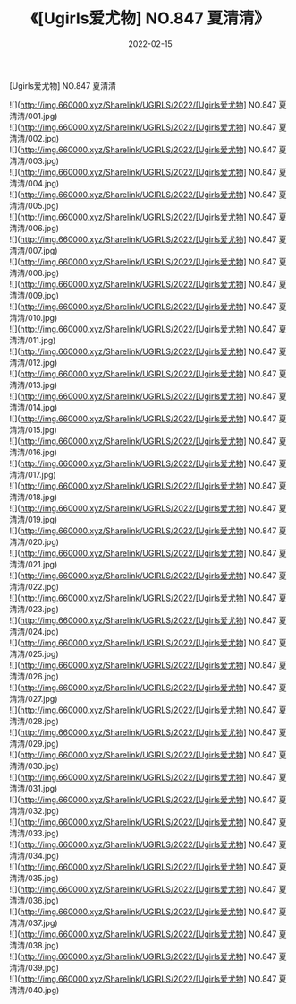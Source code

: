﻿---
layout: post
title:  《[Ugirls爱尤物] NO.847 夏清清》
date:   2022-02-15
img: http://img.660000.xyz/Sharelink/UGIRLS/2022/[Ugirls爱尤物] NO.847 夏清清/000.jpg
categories: [美女, 清纯, 唯美]
---

[Ugirls爱尤物] NO.847 夏清清

 ![](http://img.660000.xyz/Sharelink/UGIRLS/2022/[Ugirls爱尤物] NO.847 夏清清/001.jpg) <br>![](http://img.660000.xyz/Sharelink/UGIRLS/2022/[Ugirls爱尤物] NO.847 夏清清/002.jpg) <br>![](http://img.660000.xyz/Sharelink/UGIRLS/2022/[Ugirls爱尤物] NO.847 夏清清/003.jpg) <br>![](http://img.660000.xyz/Sharelink/UGIRLS/2022/[Ugirls爱尤物] NO.847 夏清清/004.jpg) <br>![](http://img.660000.xyz/Sharelink/UGIRLS/2022/[Ugirls爱尤物] NO.847 夏清清/005.jpg) <br>![](http://img.660000.xyz/Sharelink/UGIRLS/2022/[Ugirls爱尤物] NO.847 夏清清/006.jpg) <br>![](http://img.660000.xyz/Sharelink/UGIRLS/2022/[Ugirls爱尤物] NO.847 夏清清/007.jpg) <br>![](http://img.660000.xyz/Sharelink/UGIRLS/2022/[Ugirls爱尤物] NO.847 夏清清/008.jpg) <br>![](http://img.660000.xyz/Sharelink/UGIRLS/2022/[Ugirls爱尤物] NO.847 夏清清/009.jpg) <br>![](http://img.660000.xyz/Sharelink/UGIRLS/2022/[Ugirls爱尤物] NO.847 夏清清/010.jpg) <br>![](http://img.660000.xyz/Sharelink/UGIRLS/2022/[Ugirls爱尤物] NO.847 夏清清/011.jpg) <br>![](http://img.660000.xyz/Sharelink/UGIRLS/2022/[Ugirls爱尤物] NO.847 夏清清/012.jpg) <br>![](http://img.660000.xyz/Sharelink/UGIRLS/2022/[Ugirls爱尤物] NO.847 夏清清/013.jpg) <br>![](http://img.660000.xyz/Sharelink/UGIRLS/2022/[Ugirls爱尤物] NO.847 夏清清/014.jpg) <br>![](http://img.660000.xyz/Sharelink/UGIRLS/2022/[Ugirls爱尤物] NO.847 夏清清/015.jpg) <br>![](http://img.660000.xyz/Sharelink/UGIRLS/2022/[Ugirls爱尤物] NO.847 夏清清/016.jpg) <br>![](http://img.660000.xyz/Sharelink/UGIRLS/2022/[Ugirls爱尤物] NO.847 夏清清/017.jpg) <br>![](http://img.660000.xyz/Sharelink/UGIRLS/2022/[Ugirls爱尤物] NO.847 夏清清/018.jpg) <br>![](http://img.660000.xyz/Sharelink/UGIRLS/2022/[Ugirls爱尤物] NO.847 夏清清/019.jpg) <br>![](http://img.660000.xyz/Sharelink/UGIRLS/2022/[Ugirls爱尤物] NO.847 夏清清/020.jpg) <br>![](http://img.660000.xyz/Sharelink/UGIRLS/2022/[Ugirls爱尤物] NO.847 夏清清/021.jpg) <br>![](http://img.660000.xyz/Sharelink/UGIRLS/2022/[Ugirls爱尤物] NO.847 夏清清/022.jpg) <br>![](http://img.660000.xyz/Sharelink/UGIRLS/2022/[Ugirls爱尤物] NO.847 夏清清/023.jpg) <br>![](http://img.660000.xyz/Sharelink/UGIRLS/2022/[Ugirls爱尤物] NO.847 夏清清/024.jpg) <br>![](http://img.660000.xyz/Sharelink/UGIRLS/2022/[Ugirls爱尤物] NO.847 夏清清/025.jpg) <br>![](http://img.660000.xyz/Sharelink/UGIRLS/2022/[Ugirls爱尤物] NO.847 夏清清/026.jpg) <br>![](http://img.660000.xyz/Sharelink/UGIRLS/2022/[Ugirls爱尤物] NO.847 夏清清/027.jpg) <br>![](http://img.660000.xyz/Sharelink/UGIRLS/2022/[Ugirls爱尤物] NO.847 夏清清/028.jpg) <br>![](http://img.660000.xyz/Sharelink/UGIRLS/2022/[Ugirls爱尤物] NO.847 夏清清/029.jpg) <br>![](http://img.660000.xyz/Sharelink/UGIRLS/2022/[Ugirls爱尤物] NO.847 夏清清/030.jpg) <br>![](http://img.660000.xyz/Sharelink/UGIRLS/2022/[Ugirls爱尤物] NO.847 夏清清/031.jpg) <br>![](http://img.660000.xyz/Sharelink/UGIRLS/2022/[Ugirls爱尤物] NO.847 夏清清/032.jpg) <br>![](http://img.660000.xyz/Sharelink/UGIRLS/2022/[Ugirls爱尤物] NO.847 夏清清/033.jpg) <br>![](http://img.660000.xyz/Sharelink/UGIRLS/2022/[Ugirls爱尤物] NO.847 夏清清/034.jpg) <br>![](http://img.660000.xyz/Sharelink/UGIRLS/2022/[Ugirls爱尤物] NO.847 夏清清/035.jpg) <br>![](http://img.660000.xyz/Sharelink/UGIRLS/2022/[Ugirls爱尤物] NO.847 夏清清/036.jpg) <br>![](http://img.660000.xyz/Sharelink/UGIRLS/2022/[Ugirls爱尤物] NO.847 夏清清/037.jpg) <br>![](http://img.660000.xyz/Sharelink/UGIRLS/2022/[Ugirls爱尤物] NO.847 夏清清/038.jpg) <br>![](http://img.660000.xyz/Sharelink/UGIRLS/2022/[Ugirls爱尤物] NO.847 夏清清/039.jpg) <br>![](http://img.660000.xyz/Sharelink/UGIRLS/2022/[Ugirls爱尤物] NO.847 夏清清/040.jpg) <br>